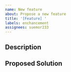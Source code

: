 ```yaml
---
name: New feature
about: Propose a new feature
title: '[Feature] '
labels: enchancement
assignees: suemor233
---
```


## Description




## Proposed Solution
